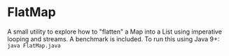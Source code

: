 # FlatMap
A small utility to explore how to "flatten" a Map into a List using imperative looping and streams.  A benchmark is included.
To run this using Java 9+: `java FlatMap.java`
